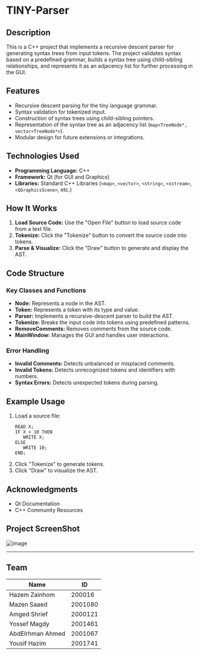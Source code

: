 # TINY-Parser

## Description
This is a C++ project that implements a recursive descent parser for generating syntax trees from input tokens. The project validates syntax based on a predefined grammar, builds a syntax tree using child-sibling relationships, and represents it as an adjacency list for further processing in the GUI.

## Features
- Recursive descent parsing for the tiny language grammar.
- Syntax validation for tokenized input.
- Construction of syntax trees using child-sibling pointers.
- Representation of the syntax tree as an adjacency list (`map<TreeNode*, vector<TreeNode*>`).
- Modular design for future extensions or integrations.

## Technologies Used

- **Programming Language:** C++
- **Framework:** Qt (for GUI and Graphics)
- **Libraries:** Standard C++ Libraries (`<map>`, `<vector>`, `<string>`, `<sstream>`, `<QGraphicsScene>`, etc.)

## How It Works

1. **Load Source Code:** Use the "Open File" button to load source code from a text file.
2. **Tokenize:** Click the "Tokenize" button to convert the source code into tokens.
3. **Parse & Visualize:** Click the "Draw" button to generate and display the AST.

## Code Structure

### Key Classes and Functions

- **Node:** Represents a node in the AST.
- **Token:** Represents a token with its type and value.
- **Parser:** Implements a recursive-descent parser to build the AST.
- **Tokenize:** Breaks the input code into tokens using predefined patterns.
- **RemoveComments:** Removes comments from the source code.
- **MainWindow:** Manages the GUI and handles user interactions.

### Error Handling
- **Invalid Comments:** Detects unbalanced or misplaced comments.
- **Invalid Tokens:** Detects unrecognized tokens and identifiers with numbers.
- **Syntax Errors:** Detects unexpected tokens during parsing.

## Example Usage

1. Load a source file:
   ```text
   READ X;
   IF X < 10 THEN
      WRITE X;
   ELSE
      WRITE 10;
   END;
   ```
2. Click "Tokenize" to generate tokens.
3. Click "Draw" to visualize the AST.

## Acknowledgments

- Qt Documentation
- C++ Community Resources

 ## Project ScreenShot

 ![image](https://github.com/user-attachments/assets/efd90cb8-375f-40b2-b75f-457f14d1594f)


---

## Team

| Name     | ID               | 
|-------------|-----------------|
| Hazem Zainhom | 200016 | 
| Mazen Saaed   | 2001080 | 
| Amged Shrief   | 2000121 | 
| Yossef Magdy    | 2001461 | 
| AbdElrhman Ahmed   | 2001067 | 
| Yousif Hazim   | 2001741 | 
